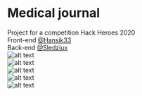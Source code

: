 # Medical journal
Project for a competition Hack Heroes 2020 \
Front-end [@Hansik33](https://github.com/Hansik33) \
Back-end  [@Sledziux](https://github.com/Sledziux) \
![alt text](https://i.imgur.com/GJZTVnm.jpg) \
![alt text](https://i.imgur.com/e2eHmsY.jpg) \
![alt text](https://i.imgur.com/IwN5UYc.jpg) \
![alt text](https://i.imgur.com/iW6VX4N.jpg) \
![alt text](https://i.imgur.com/YHWRe6i.jpg) 
